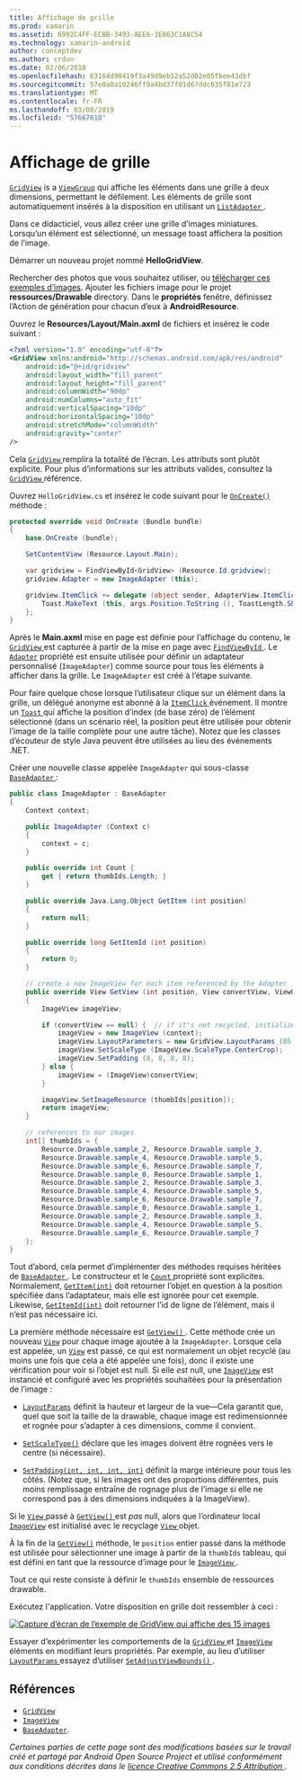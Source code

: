 ```yaml
---
title: Affichage de grille
ms.prod: xamarin
ms.assetid: 6992C4FF-ECBB-3493-AEE6-3E063C1A8C54
ms.technology: xamarin-android
author: conceptdev
ms.author: crdun
ms.date: 02/06/2018
ms.openlocfilehash: 63164d90419f3a49d9eb52a52d02e05fbee43dbf
ms.sourcegitcommit: 57e8a0a10246ff9a4bd37f01d67ddc635f81e723
ms.translationtype: MT
ms.contentlocale: fr-FR
ms.lasthandoff: 03/08/2019
ms.locfileid: "57667618"
---
```

# <a name="gridview"></a>Affichage de grille

[`GridView`](https://developer.xamarin.com/api/type/Android.Widget.GridView/) is a [`ViewGroup`](https://developer.xamarin.com/api/type/Android.Views.ViewGroup/)
qui affiche les éléments dans une grille à deux dimensions, permettant le défilement. Les éléments de grille sont automatiquement insérés à la disposition en utilisant un [ `ListAdapter` ](https://developer.xamarin.com/api/property/Android.App.ListActivity.ListAdapter/).

Dans ce didacticiel, vous allez créer une grille d’images miniatures. Lorsqu’un élément est sélectionné, un message toast affichera la position de l’image.

Démarrer un nouveau projet nommé **HelloGridView**.

Rechercher des photos que vous souhaitez utiliser, ou [télécharger ces exemples d’images](https://developer.android.com/shareables/sample_images.zip). Ajouter les fichiers image pour le projet **ressources/Drawable** directory. Dans le **propriétés** fenêtre, définissez l’Action de génération pour chacun d’eux à **AndroidResource**.

Ouvrez le **Resources/Layout/Main.axml** de fichiers et insérez le code suivant :

```xml
<?xml version="1.0" encoding="utf-8"?>
<GridView xmlns:android="http://schemas.android.com/apk/res/android"
    android:id="@+id/gridview"
    android:layout_width="fill_parent"
    android:layout_height="fill_parent"
    android:columnWidth="90dp"
    android:numColumns="auto_fit"
    android:verticalSpacing="10dp"
    android:horizontalSpacing="10dp"
    android:stretchMode="columnWidth"
    android:gravity="center"
/>
```

Cela [ `GridView` ](https://developer.xamarin.com/api/type/Android.Widget.GridView/) remplira la totalité de l’écran. Les attributs sont plutôt explicite. Pour plus d’informations sur les attributs valides, consultez la [ `GridView` ](https://developer.xamarin.com/api/type/Android.Widget.GridView/) référence.

Ouvrez `HelloGridView.cs` et insérez le code suivant pour le [`OnCreate()`](https://developer.xamarin.com/api/member/Android.App.Activity.OnCreate/p/Android.OS.Bundle/)
méthode :

```csharp
protected override void OnCreate (Bundle bundle)
{
    base.OnCreate (bundle);

    SetContentView (Resource.Layout.Main);

    var gridview = FindViewById<GridView> (Resource.Id.gridview);
    gridview.Adapter = new ImageAdapter (this);

    gridview.ItemClick += delegate (object sender, AdapterView.ItemClickEventArgs args) {
        Toast.MakeText (this, args.Position.ToString (), ToastLength.Short).Show ();
    };
}
```

Après le **Main.axml** mise en page est définie pour l’affichage du contenu, le [ `GridView` ](https://developer.xamarin.com/api/type/Android.Widget.GridView/) est capturée à partir de la mise en page avec [ `FindViewById` ](https://developer.xamarin.com/api/member/Android.App.Activity.FindViewById/). Le [`Adapter`](https://developer.xamarin.com/api/property/Android.Widget.AdapterView.RawAdapter/)
propriété est ensuite utilisée pour définir un adaptateur personnalisé (`ImageAdapter`) comme source pour tous les éléments à afficher dans la grille. Le `ImageAdapter` est créé à l’étape suivante.

Pour faire quelque chose lorsque l’utilisateur clique sur un élément dans la grille, un délégué anonyme est abonné à la [ `ItemClick` ](https://developer.xamarin.com/api/event/Android.Widget.AdapterView.ItemClick/) événement.
Il montre un [ `Toast` ](https://developer.xamarin.com/api/type/Android.Widget.Toast/) qui affiche la position d’index (de base zéro) de l’élément sélectionné (dans un scénario réel, la position peut être utilisée pour obtenir l’image de la taille complète pour une autre tâche). Notez que les classes d’écouteur de style Java peuvent être utilisées au lieu des événements .NET.

Créer une nouvelle classe appelée `ImageAdapter` qui sous-classe [ `BaseAdapter` ](https://developer.xamarin.com/api/type/Android.Widget.BaseAdapter/):

```csharp
public class ImageAdapter : BaseAdapter
{
    Context context;

    public ImageAdapter (Context c)
    {
        context = c;
    }

    public override int Count {
        get { return thumbIds.Length; }
    }

    public override Java.Lang.Object GetItem (int position)
    {
        return null;
    }

    public override long GetItemId (int position)
    {
        return 0;
    }

    // create a new ImageView for each item referenced by the Adapter
    public override View GetView (int position, View convertView, ViewGroup parent)
    {
        ImageView imageView;

        if (convertView == null) {  // if it's not recycled, initialize some attributes
            imageView = new ImageView (context);
            imageView.LayoutParameters = new GridView.LayoutParams (85, 85);
            imageView.SetScaleType (ImageView.ScaleType.CenterCrop);
            imageView.SetPadding (8, 8, 8, 8);
        } else {
            imageView = (ImageView)convertView;
        }

        imageView.SetImageResource (thumbIds[position]);
        return imageView;
    }

    // references to our images
    int[] thumbIds = {
        Resource.Drawable.sample_2, Resource.Drawable.sample_3,
        Resource.Drawable.sample_4, Resource.Drawable.sample_5,
        Resource.Drawable.sample_6, Resource.Drawable.sample_7,
        Resource.Drawable.sample_0, Resource.Drawable.sample_1,
        Resource.Drawable.sample_2, Resource.Drawable.sample_3,
        Resource.Drawable.sample_4, Resource.Drawable.sample_5,
        Resource.Drawable.sample_6, Resource.Drawable.sample_7,
        Resource.Drawable.sample_0, Resource.Drawable.sample_1,
        Resource.Drawable.sample_2, Resource.Drawable.sample_3,
        Resource.Drawable.sample_4, Resource.Drawable.sample_5,
        Resource.Drawable.sample_6, Resource.Drawable.sample_7
    };
}
```

Tout d’abord, cela permet d’implémenter des méthodes requises héritées de [ `BaseAdapter` ](https://developer.xamarin.com/api/type/Android.Widget.BaseAdapter/). Le constructeur et le [ `Count` ](https://developer.xamarin.com/api/property/Android.Widget.BaseAdapter.Count/) propriété sont explicites. Normalement, [`GetItem(int)`](https://developer.xamarin.com/api/member/Android.Widget.BaseAdapter.GetItem/)
doit retourner l’objet en question à la position spécifiée dans l’adaptateur, mais elle est ignorée pour cet exemple. Likewise, [`GetItemId(int)`](https://developer.xamarin.com/api/member/Android.Widget.BaseAdapter.GetItemId/)
doit retourner l’id de ligne de l’élément, mais il n’est pas nécessaire ici.

La première méthode nécessaire est [ `GetView()` ](https://developer.xamarin.com/api/member/Android.Widget.BaseAdapter.GetView/).
Cette méthode crée un nouveau [`View`](https://developer.xamarin.com/api/type/Android.Views.View/)
pour chaque image ajoutée à la `ImageAdapter`. Lorsque cela est appelée, un [`View`](https://developer.xamarin.com/api/type/Android.Views.View/)
est passé, ce qui est normalement un objet recyclé (au moins une fois que cela a été appelée une fois), donc il existe une vérification pour voir si l’objet est null. Si elle *est* null, une [`ImageView`](https://developer.xamarin.com/api/type/Android.Widget.ImageView/)
est instancié et configuré avec les propriétés souhaitées pour la présentation de l’image :

- [`LayoutParams`](https://developer.xamarin.com/api/property/Android.Views.View.LayoutParameters/) définit la hauteur et largeur de la vue&mdash;Cela garantit que, quel que soit la taille de la drawable, chaque image est redimensionnée et rognée pour s’adapter à ces dimensions, comme il convient.

- [`SetScaleType()`](https://developer.xamarin.com/api/member/Android.Widget.ImageView.SetScaleType/) déclare que les images doivent être rognées vers le centre (si nécessaire).

- [`SetPadding(int, int, int, int)`](https://developer.xamarin.com/api/member/Android.Views.View.SetPadding/) définit la marge intérieure pour tous les côtés. (Notez que, si les images ont des proportions différentes, puis moins remplissage entraîne de rognage plus de l’image si elle ne correspond pas à des dimensions indiquées à la ImageView).

Si le [ `View` ](https://developer.xamarin.com/api/type/Android.Views.View/) passé à [ `GetView()` ](https://developer.xamarin.com/api/member/Android.Widget.BaseAdapter.GetView/) est *pas* null, alors que l’ordinateur local [`ImageView`](https://developer.xamarin.com/api/type/Android.Widget.ImageView/)
est initialisé avec le recyclage [ `View` ](https://developer.xamarin.com/api/type/Android.Views.View/) objet.

À la fin de la [`GetView()`](https://developer.xamarin.com/api/member/Android.Widget.BaseAdapter.GetView/)
méthode, le `position` entier passé dans la méthode est utilisée pour sélectionner une image à partir de la `thumbIds` tableau, qui est défini en tant que la ressource d’image pour le [ `ImageView` ](https://developer.xamarin.com/api/type/Android.Widget.ImageView/).

Tout ce qui reste consiste à définir le `thumbIds` ensemble de ressources drawable.

Exécutez l'application. Votre disposition en grille doit ressembler à ceci :

[![Capture d’écran de l’exemple de GridView qui affiche des 15 images](grid-view-images/helloviews4.png)](grid-view-images/helloviews4.png#lightbox)

Essayer d’expérimenter les comportements de la [ `GridView` ](https://developer.xamarin.com/api/type/Android.Widget.GridView/) et [`ImageView`](https://developer.xamarin.com/api/type/Android.Widget.ImageView/)
éléments en modifiant leurs propriétés. Par exemple, au lieu d’utiliser [ `LayoutParams` ](https://developer.xamarin.com/api/property/Android.Views.View.LayoutParameters/) essayez d’utiliser [ `SetAdjustViewBounds()` ](https://developer.xamarin.com/api/member/Android.Widget.ImageView.SetAdjustViewBounds/).


## <a name="references"></a>Références

-   [`GridView`](https://developer.xamarin.com/api/type/Android.Widget.GridView/) 
-   [`ImageView`](https://developer.xamarin.com/api/type/Android.Widget.ImageView/)
-   [`BaseAdapter`](https://developer.xamarin.com/api/type/Android.Widget.BaseAdapter/).

*Certaines parties de cette page sont des modifications basées sur le travail créé et partagé par Android Open Source Project et utilisé conformément aux conditions décrites dans le*
[*licence Creative Commons 2.5 Attribution* ](http://creativecommons.org/licenses/by/2.5/).
